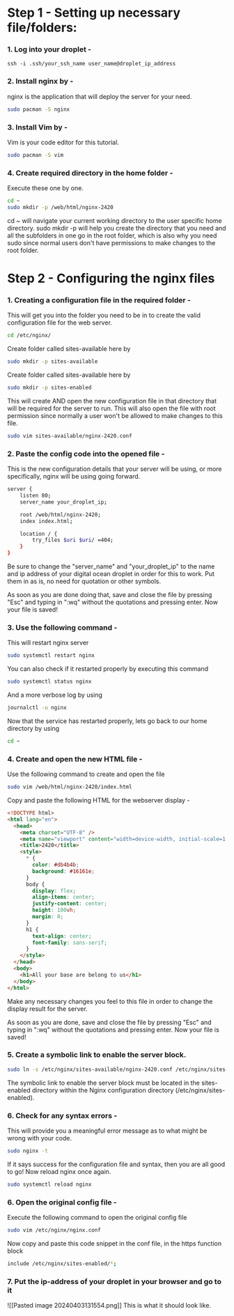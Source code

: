 # Step 1 - Setting up necessary file/folders:

### 1. Log into your droplet -

```
ssh -i .ssh/your_ssh_name user_name@droplet_ip_address
```

### 2. Install nginx by -

nginx is the application that will deploy the server for your need.

```bash
sudo pacman -S nginx
```

### 3. Install Vim by -

Vim is your code editor for this tutorial.

```bash
sudo pacman -S vim
```

### 4. Create required directory in the home folder -

Execute these one by one.

```bash
cd ~
sudo mkdir -p /web/html/nginx-2420
```

cd ~ will navigate your current working directory to the user specific home directory.
sudo mkdir -p will help you create the directory that you need and all the subfolders in one go in the root folder, which is also why you need sudo since normal users don't have permissions to make changes to the root folder.

# Step 2 - Configuring the nginx files

### 1. Creating a configuration file in the required folder -

This will get you into the folder you need to be in to create the valid configuration file for the web server.

```bash
cd /etc/nginx/
```

Create folder called sites-available here by

```bash
sudo mkdir -p sites-available
```

Create folder called sites-available here by

```bash
sudo mkdir -p sites-enabled
```

This will create AND open the new configuration file in that directory that will be required for the server to run. This will also open the file with root permission since normally a user won't be allowed to make changes to this file.

```bash
sudo vim sites-available/nginx-2420.conf
```

### 2. Paste the config code into the opened file -

This is the new configuration details that your server will be using, or more specifically, nginx will be using going forward.

```bash
server {
    listen 80;
    server_name your_droplet_ip;

    root /web/html/nginx-2420;
    index index.html;

    location / {
        try_files $uri $uri/ =404;
    }
}
```

Be sure to change the "server_name" and "your_droplet_ip" to the name and ip address of your digital ocean droplet in order for this to work. Put them in as is, no need for quotation or other symbols.

As soon as you are done doing that, save and close the file by pressing "Esc" and typing in ":wq"
without the quotations and pressing enter. Now your file is saved!

### 3. Use the following command -

This will restart nginx server

```bash
sudo systemctl restart nginx
```

You can also check if it restarted properly by executing this command

```bash
sudo systemctl status nginx
```

And a more verbose log by using

```bash
journalctl -u nginx
```

Now that the service has restarted properly, lets go back to our home directory by using

```bash
cd ~
```

### 4. Create and open the new HTML file -

Use the following command to create and open the file

```bash
sudo vim /web/html/nginx-2420/index.html
```

Copy and paste the following HTML for the webserver display -

```html
<!DOCTYPE html>
<html lang="en">
  <head>
    <meta charset="UTF-8" />
    <meta name="viewport" content="width=device-width, initial-scale=1.0" />
    <title>2420</title>
    <style>
      * {
        color: #db4b4b;
        background: #16161e;
      }
      body {
        display: flex;
        align-items: center;
        justify-content: center;
        height: 100vh;
        margin: 0;
      }
      h1 {
        text-align: center;
        font-family: sans-serif;
      }
    </style>
  </head>
  <body>
    <h1>All your base are belong to us</h1>
  </body>
</html>
```

Make any necessary changes you feel to this file in order to change the display result for the server.

As soon as you are done, save and close the file by pressing "Esc" and typing in ":wq"
without the quotations and pressing enter. Now your file is saved!

### 5. Create a symbolic link to enable the server block.

```bash
sudo ln -s /etc/nginx/sites-available/nginx-2420.conf /etc/nginx/sites-enabled/nginx-2420
```

The symbolic link to enable the server block must be located in the sites-enabled directory within the Nginx configuration directory (/etc/nginx/sites-enabled).

### 6. Check for any syntax errors -

This will provide you a meaningful error message as to what might be wrong with your code.

```bash
sudo nginx -t
```

If it says success for the configuration file and syntax, then you are all good to go! Now reload nginx once again.

```bash
sudo systemctl reload nginx
```

### 6. Open the original config file -

Execute the following command to open the original config file

```bash
sudo vim /etc/nginx/nginx.conf
```

Now copy and paste this code snippet in the conf file, in the https function block

```bash
include /etc/nginx/sites-enabled/*;
```

### 7. Put the ip-address of your droplet in your browser and go to it

![[Pasted image 20240403131554.png]]
This is what it should look like.
